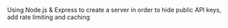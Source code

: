 Using Node.js & Express to create a server in order to hide public API keys, add rate limiting and caching
